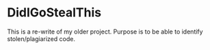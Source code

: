 # DidIGoStealThis
This is a re-write of my older project.
Purpose is to be able to identify stolen/plagiarized code.
